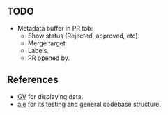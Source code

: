 ## TODO
- Metadata buffer in PR tab:
	- Show status (Rejected, approved, etc).
	- Merge target.
	- Labels.
	- PR opened by.

## References
- [GV](https://github.com/junegunn/gv.vim) for displaying data.
- [ale](https://github.com/w0rp/ale) for its testing and general codebase structure.
